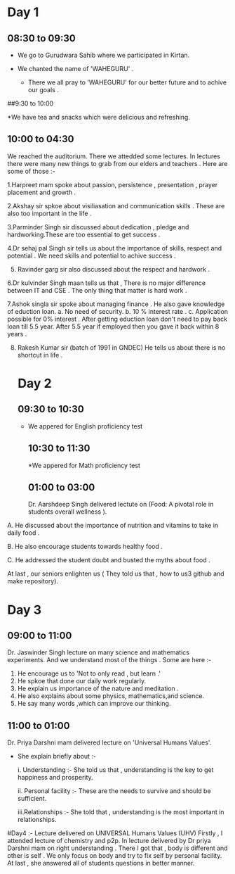 # Day 1
## 08:30 to 09:30 

* We go to Gurudwara Sahib where we participated in Kirtan.
* We chanted the name of 'WAHEGURU' .

  * There we all pray to 'WAHEGURU' for our better future and to achive our goals .

  
##9:30 to 10:00 

*We have tea and snacks which were delicious and refreshing. 

## 10:00 to 04:30  
We reached the auditorium.  There we attedded some lectures.  In lectures there were many new things to grab from our elders and teachers . Here are some of those :-


1.Harpreet mam spoke about passion, persistence , presentation , prayer placement and growth .

2.Akshay sir  spkoe about visiliasation and  communication skills . These are also too important in the life .

3.Parminder Singh sir discussed about dedication , pledge and hardworking.These are too essential to get success .

4.Dr sehaj pal Singh sir tells us about the importance of skills, respect and potential . We need skills and potential to achive success . 

5. Ravinder garg sir also discussed about the  respect and  hardwork .

6.Dr kulvinder Singh maan tells us that , There is  no major difference between IT and CSE . The only thing that matter is hard work .

7.Ashok singla sir spoke  about managing finance . He also gave  knowledge of eduction loan. 
a. No need of security.
b. 10 % interest rate .
c. Application possible for 0% interest .
After getting eduction loan don't need to pay   back loan till 5.5 year. After 5.5 year if employed then you gave  it back within 8 years .

8. Rakesh Kumar sir (batch of 1991 in GNDEC) He tells us about there is no shortcut in life .
   # Day 2
   ## 09:30 to 10:30
   * We appered for English proficiency test
     ## 10:30 to 11:30
     *We appered for Math proficiency test
       ## 01:00 to 03:00
       Dr. Aarshdeep Singh delivered lectute on (Food: A pivotal role in students overall wellness ). 

   
A. He discussed about the importance of nutrition and vitamins to take in daily food .


  B.  He also encourage students towards healthy food .

  
C. He addressed the student doubt and busted  the myths about food .


   At last , our seniors enlighten us ( They told us that , how to us3 github and make repository).
   
   # Day 3
   ## 09:00 to 11:00
   
 Dr. Jaswinder Singh lecture on many science and mathematics experiments. And we understand most of the things .
Some are here :-
   1. He encourage us to 'Not to only read , but learn .'
   2. He spkoe that  done our daily work regularly.
   3. He explain us importance of  the nature and meditation .
   4. He also explains about some physics, mathematics,and science.
   5. He say many words ,which can improve our thinking.

      
  ## 11:00 to 01:00
  
Dr. Priya Darshni mam delivered lecture on 
'Universal Humans Values'.

  * She explain briefly about :-

    
     i. Understanding :- She told us that , understanding is the key to get happiness and prosperity.
 
     ii. Personal facility :- These are the needs to survive and should be sufficient.
        
    iii.Relationships :- She told that , understanding is the most important in relationships. 
        
   #Day4 :- Lecture delivered on UNIVERSAL Humans Values (UHV)
   Firstly , I attended lecture of chemistry and p2p. In lecture delivered by Dr priya Darshni mam on right understanding . There I got that , body is different and other is self . We only focus on body and try to fix self by personal facility.  At last , she answered all of students questions in better manner. 
